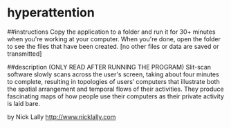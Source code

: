 # hyperattention

##instructions
Copy the application to a folder and run it for 30+ minutes when you're working at your computer. When you're done, open the folder to see the files that have been created. [no other files or data are saved or transmitted] 

##description (ONLY READ AFTER RUNNING THE PROGRAM)
Slit-scan software slowly scans across the user's screen, taking about four minutes to complete, resulting in topologies of users’ computers that illustrate both the spatial arrangement and temporal flows of their activities. They produce fascinating maps of how people use their computers as their private activity is laid bare.


by Nick Lally
http://www.nicklally.com
